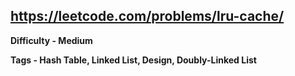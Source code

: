 ## https://leetcode.com/problems/lru-cache/

**Difficulty - Medium**

**Tags - Hash Table, Linked List, Design, Doubly-Linked List**
